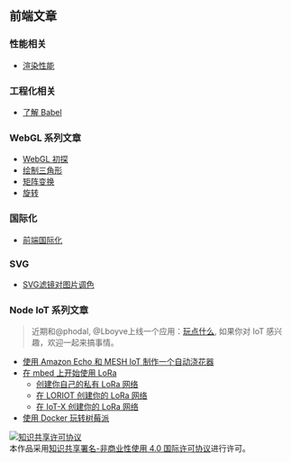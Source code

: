 ## 前端文章
### 性能相关
* [渲染性能](https://github.com/sundway/blog/issues/2)

### 工程化相关
* [了解 Babel](https://github.com/sundway/blog/issues/13)

### WebGL 系列文章
* [WebGL 初探](https://github.com/sundway/blog/issues/3)
* [绘制三角形](https://github.com/sundway/blog/issues/4)
* [矩阵变换](https://github.com/sundway/blog/issues/5)
* [旋转](https://github.com/sundway/blog/issues/15)

### 国际化
* [前端国际化](https://github.com/sundway/blog/issues/9)

### SVG
* [SVG滤镜对图片调色](https://github.com/sundway/blog/issues/14)

### Node IoT 系列文章
 > 近期和@phodal, @Lboyve上线一个应用：[玩点什么](https://www.wandianshenme.com/), 如果你对 IoT 感兴趣，欢迎一起来搞事情。
 * [使用 Amazon Echo 和 MESH IoT 制作一个自动浇花器](https://github.com/sundway/blog/issues/6)
 * [在 mbed 上开始使用 LoRa](https://github.com/sundway/blog/issues/7)
   * [创建你自己的私有 LoRa 网络](https://github.com/sundway/blog/issues/8)
   * [在 LORIOT 创建你的 LoRa 网络](https://github.com/sundway/blog/issues/10)
   * [在 IoT-X 创建你的 LoRa 网络](https://github.com/sundway/blog/issues/11)
  * [使用 Docker 玩转树莓派](https://github.com/sundway/blog/issues/12) 
  
<a rel="license" href="http://creativecommons.org/licenses/by-nc/4.0/"><img alt="知识共享许可协议" style="border-width:0" src="https://i.creativecommons.org/l/by-nc/4.0/88x31.png" /></a><br />本作品采用<a rel="license" href="http://creativecommons.org/licenses/by-nc/4.0/">知识共享署名-非商业性使用 4.0 国际许可协议</a>进行许可。
